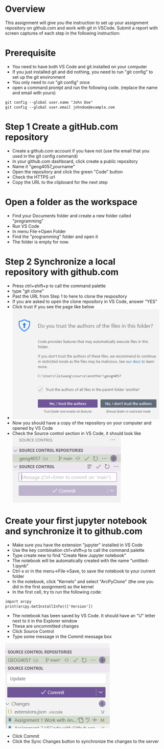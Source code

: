 # Overview
This assignment will give you the instruction to set up your assignment repository on github.com and work with git in VSCode.
Submit a report with screen captures of each step in the following instruction:
# Prerequisite
- You need to have both VS Code and git installed on your computer
- If you just installed git and did nothing, you need to run "git config" to set up the git environment
- You only need to run "git config" once
- open a command prompt and run the following code. (replace the name and email with yours)

```
git config --global user.name "John Doe"
git config --global user.email johndoe@example.com

```

# Step 1 Create a gitHub.com repository
- Create a github.com account if you have not (use the email that you used in the git config command)
- In your github.com dashboard, click create a public repository
- Name it "geog4057_yourname"
- Open the repository and click the green "Code" button
- Check the HTTPS url
- Copy the URL to the clipboard for the next step
 
# Open a folder as the workspace
- Find your Documents folder and create a new folder called "programming"
- Run VS Code
- In menu File->Open Folder
- Find the "programming" folder and open it
- The folder is empty for now. 


# Step 2 Synchronize a local repository with github.com
- Press ctrl+shift+p to call the command palette 
- type "git clone"
- Past the URL from Step 1 to here to clone the respository 
- If you are asked to open the clone repository in VS Code, answer "YES"
- Click trust if you see the page like below
-  ![Alt text](../img/image.png)
-  Now you should have a copy of the repository on your computer and opened by VS Code
-  Check the Source control section in VS Code, it should look like
![Alt text](../img/image-1.png)


# Create your first jupyter notebook and synchronize it to github.com

- Make sure you have the extension "jupyter" installed in VS Code
- Use the key combination ctrl+shift+p to call the command palette
- Type create new to find "Create New Jupyter notebook"
- The notebook will be automatically created with the name "untitled-1.ipynb"
- Ctrl-s or in the menu->File->Save, to save the notebook to your current folder
- In the notebook, click "Kernels" and select "ArcPyClone" (the one you did in the first assignment) as the kernel
- In the first cell, try to run the following code:

```
import arcpy
print(arcpy.GetInstallInfo()['Version'])
```
- The notebook has been saved by VS Code. It should have an "U" letter next to it in the Explorer window
- These are uncommitted changes
- Click Source Control
- Type some message in the Commit message box

![Alt text](../img/image-2.png)
- Click Commit
- Click the Sync Changes button to synchronize the changes to the server


